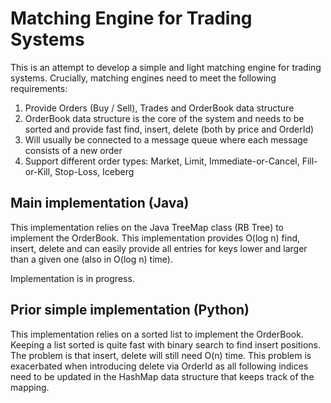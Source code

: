 # Matching Engine for Trading Systems
This is an attempt to develop a simple and light matching engine for trading systems.
Crucially, matching engines need to meet the following requirements:
1. Provide Orders (Buy / Sell), Trades and OrderBook data structure
2. OrderBook data structure is the core of the system and needs to be sorted and provide fast find, insert, delete (both by price and OrderId)
3. Will usually be connected to a message queue where each message consists of a new order
4. Support different order types: Market, Limit, Immediate-or-Cancel, Fill-or-Kill, Stop-Loss, Iceberg

## Main implementation (Java)
This implementation relies on the Java TreeMap class (RB Tree) to implement the OrderBook. This implementation provides O(log n) find, insert, delete and can easily provide all entries for keys lower and larger than a given one (also in O(log n) time).

Implementation is in progress.

## Prior simple implementation (Python)
This implementation relies on a sorted list to implement the OrderBook. Keeping a list sorted is quite fast with binary search to find insert positions. The problem is that insert, delete will still need O(n) time. This problem is exacerbated when introducing delete via OrderId as all following indices need to be updated in the HashMap data structure that keeps track of the mapping.
